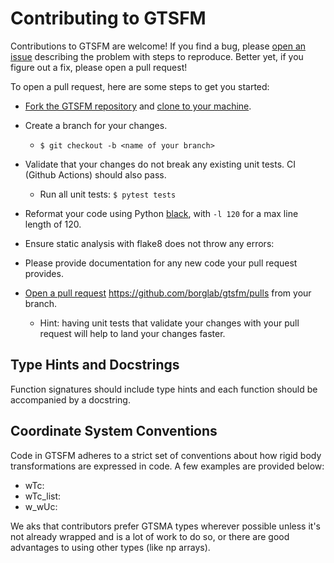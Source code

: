 # Contributing to GTSFM

Contributions to GTSFM are welcome!  If you find a bug, please [open an issue](https://github.com/borglab/gtsfm/issues) describing the problem with steps to reproduce.  Better yet, if you figure out a fix, please open a pull request!

To open a pull request, here are some steps to get you started:

- [Fork the GTSFM repository](https://help.github.com/en/articles/fork-a-repo) and [clone to your machine](https://help.github.com/en/articles/cloning-a-repository).

- Create a branch for your changes.
  - `$ git checkout -b <name of your branch>`

- Validate that your changes do not break any existing unit tests. CI (Github Actions) should also pass.
  - Run all unit tests: `$ pytest tests`
 
- Reformat your code using Python [black](https://github.com/psf/black), with `-l 120` for a max line length of 120. 
- Ensure static analysis with flake8 does not throw any errors:

- Please provide documentation for any new code your pull request provides.


- [Open a pull request](https://help.github.com/en/articles/creating-a-pull-request-from-a-fork) https://github.com/borglab/gtsfm/pulls from your branch.
  - Hint: having unit tests that validate your changes with your pull
    request will help to land your changes faster.

## Type Hints and Docstrings
Function signatures should include type hints and each function should be accompanied by a docstring.

## Coordinate System Conventions

Code in GTSFM adheres to a strict set of conventions about how rigid body transformations are expressed in code. A few examples are provided below:
- wTc:
- wTc_list:
- w_wUc:

We aks that contributors prefer GTSMA types wherever possible unless it's not already wrapped and is a lot of work to do so, or there are good advantages to using other types (like np arrays).

